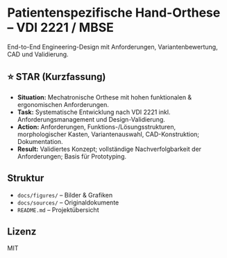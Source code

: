 # Patientenspezifische Hand-Orthese – VDI 2221 / MBSE

End-to-End Engineering-Design mit Anforderungen, Variantenbewertung, CAD und Validierung.

## ⭐ STAR (Kurzfassung)
- **Situation:** Mechatronische Orthese mit hohen funktionalen & ergonomischen Anforderungen.
- **Task:** Systematische Entwicklung nach VDI 2221 inkl. Anforderungsmanagement und Design-Validierung.
- **Action:** Anforderungen, Funktions-/Lösungsstrukturen, morphologischer Kasten, Variantenauswahl, CAD-Konstruktion; Dokumentation.
- **Result:** Validiertes Konzept; vollständige Nachverfolgbarkeit der Anforderungen; Basis für Prototyping.

## Struktur
- `docs/figures/` – Bilder & Grafiken
- `docs/sources/` – Originaldokumente
- `README.md` – Projektübersicht

## Lizenz
MIT
